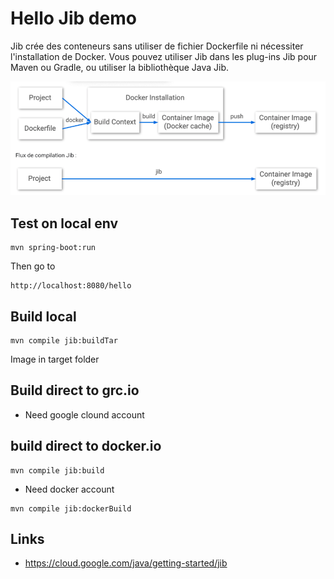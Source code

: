 # Hello Jib demo

Jib crée des conteneurs sans utiliser de fichier Dockerfile ni nécessiter l'installation de Docker.
Vous pouvez utiliser Jib dans les plug-ins Jib pour Maven ou Gradle, ou utiliser la bibliothèque Java Jib.

![jib.png](jib.png)

## Test on local env

```
mvn spring-boot:run
```

Then go to 

```
http://localhost:8080/hello
```

## Build local

```
mvn compile jib:buildTar
```

Image in target folder

## Build direct to grc.io

* Need google clound account

## build direct to docker.io

```
mvn compile jib:build
```

* Need docker account

```
mvn compile jib:dockerBuild
```

## Links

* https://cloud.google.com/java/getting-started/jib